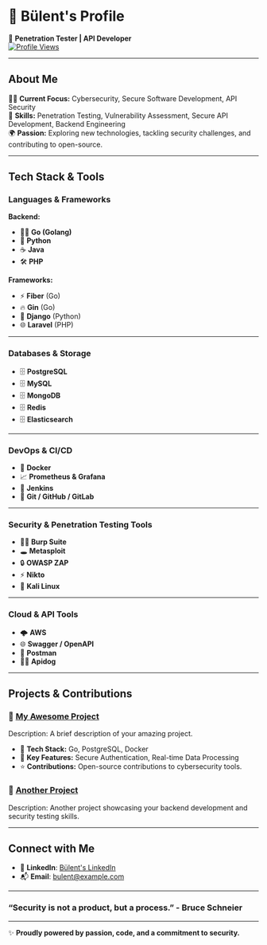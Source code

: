 # 👋 **Bülent's Profile**  
🚀 **Penetration Tester | API Developer**  
[![Profile Views](https://komarev.com/ghpvc/?username=bdaggg&label=Profile%20views&color=0e75b6&style=flat)](https://github.com/bdaggg)

---

## About Me

👨‍💻 **Current Focus:** Cybersecurity, Secure Software Development, API Security  
🔐 **Skills:** Penetration Testing, Vulnerability Assessment, Secure API Development, Backend Engineering  
🌍 **Passion:** Exploring new technologies, tackling security challenges, and contributing to open-source.

---

## Tech Stack & Tools

### **Languages & Frameworks**  
**Backend:**  
- 🦸‍♂️ **Go (Golang)**
- 🐍 **Python**
- ☕ **Java**
- 🛠️ **PHP**

**Frameworks:**  
- ⚡ **Fiber** (Go)
- 🔥 **Gin** (Go)
- 🐍 **Django** (Python)
- 🌐 **Laravel** (PHP)

---

### **Databases & Storage**  
- 🗄️ **PostgreSQL**
- 🗄️ **MySQL**
- 🗄️ **MongoDB**
- 🗄️ **Redis**
- 🗄️ **Elasticsearch**

---

### **DevOps & CI/CD**  
- 🐳 **Docker**
- 📈 **Prometheus & Grafana**
- 🔧 **Jenkins**
- 🔗 **Git / GitHub / GitLab**

---

### **Security & Penetration Testing Tools**  
- 🕵️‍♂️ **Burp Suite**
- 🕳️ **Metasploit**
- 🔒 **OWASP ZAP**
- ⚡ **Nikto**
- 🔑 **Kali Linux**  

---

### **Cloud & API Tools**  
- 🌩️ **AWS**
- 🌐 **Swagger / OpenAPI**
- 🔄 **Postman**
- 🧑‍💻 **Apidog**

---

## Projects & Contributions

### 🌟 **[My Awesome Project](https://github.com/bdaggg/awesome-project)**  
Description: A brief description of your amazing project.

- 🔧 **Tech Stack:** Go, PostgreSQL, Docker
- 🚀 **Key Features:** Secure Authentication, Real-time Data Processing
- ⭐ **Contributions:** Open-source contributions to cybersecurity tools.

### 🌟 **[Another Project](https://github.com/bdaggg/another-project)**  
Description: Another project showcasing your backend development and security testing skills.

---

## Connect with Me

- 💼 **LinkedIn**: [Bülent's LinkedIn](https://www.linkedin.com/in/bdaggg)
- 📬 **Email**: [bulent@example.com](mailto:bulent@example.com)

---

### **“Security is not a product, but a process.”** - Bruce Schneier

---
✨ **Proudly powered by passion, code, and a commitment to security.**

